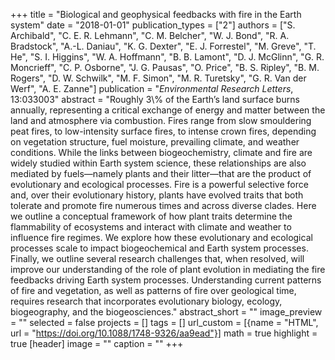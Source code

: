 +++
title = "Biological and geophysical feedbacks with fire in the Earth system"
date = "2018-01-01"
publication_types = ["2"]
authors = ["S. Archibald", "C. E. R. Lehmann", "C. M. Belcher", "W. J. Bond", "R. A. Bradstock", "A.-L. Daniau", "K. G. Dexter", "E. J. Forrestel", "M. Greve", "T. He", "S. I. Higgins", "W. A. Hoffmann", "B. B. Lamont", "D. J. McGlinn", "G. R. Moncrieff", "C. P. Osborne", "J. G. Pausas", "O. Price", "B. S. Ripley", "B. M. Rogers", "D. W. Schwilk", "M. F. Simon", "M. R. Turetsky", "G. R. Van der Werf", "A. E. Zanne"]
publication = "_Environmental Research Letters_, 13:033003"
abstract = "Roughly 3\\% of the Earth’s land surface burns annually, representing a critical exchange of energy and matter between the land and atmosphere via combustion. Fires range from slow smouldering peat fires, to low-intensity surface fires, to intense crown fires, depending on vegetation structure, fuel moisture, prevailing climate, and weather conditions. While the links between biogeochemistry, climate and fire are widely studied within Earth system science, these relationships are also mediated by fuels—namely plants and their litter—that are the product of evolutionary and ecological processes. Fire is a powerful selective force and, over their evolutionary history, plants have evolved traits that both tolerate and promote fire numerous times and across diverse clades. Here we outline a conceptual framework of how plant traits determine the flammability of ecosystems and interact with climate and weather to influence fire regimes. We explore how these evolutionary and ecological processes scale to impact biogeochemical and Earth system processes. Finally, we outline several research challenges that, when resolved, will improve our understanding of the role of plant evolution in mediating the fire feedbacks driving Earth system processes. Understanding current patterns of fire and vegetation, as well as patterns of fire over geological time, requires research that incorporates evolutionary biology, ecology, biogeography, and the biogeosciences."
abstract_short = ""
image_preview = ""
selected = false
projects = []
tags = []
url_custom = [{name = "HTML", url = "https://doi.org/10.1088/1748-9326/aa9ead"}]
math = true
highlight = true
[header]
image = ""
caption = ""
+++
